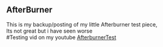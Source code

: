 ## AfterBurner

This is my backup/posting of my little Afterburner test piece, \
Its not great but i have seen worse\
#Testing vid on my youtube [AfterburnerTest](https://youtu.be/r_q5uBkwENI?si=lZsYyg5NFj2jl1zo)

